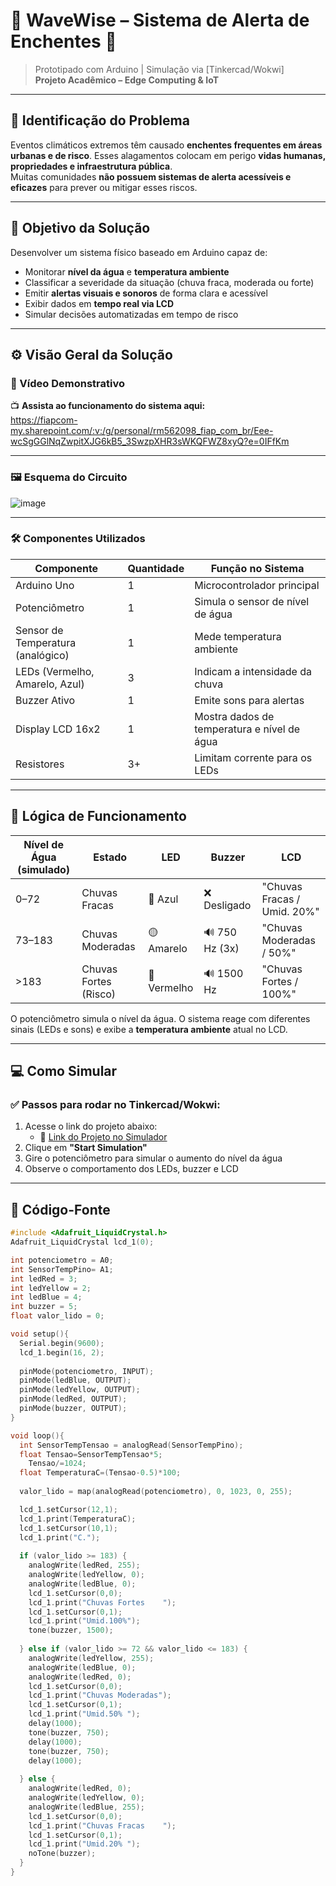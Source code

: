 # 🌊 WaveWise – Sistema de Alerta de Enchentes 🚨

> Prototipado com Arduino | Simulação via [Tinkercad/Wokwi]  
> **Projeto Acadêmico – Edge Computing & IoT**

---

## 📌 Identificação do Problema

Eventos climáticos extremos têm causado **enchentes frequentes em áreas urbanas e de risco**. Esses alagamentos colocam em perigo **vidas humanas, propriedades e infraestrutura pública**.  
Muitas comunidades **não possuem sistemas de alerta acessíveis e eficazes** para prever ou mitigar esses riscos.

---

## 🎯 Objetivo da Solução

Desenvolver um sistema físico baseado em Arduino capaz de:

- Monitorar **nível da água** e **temperatura ambiente**
- Classificar a severidade da situação (chuva fraca, moderada ou forte)
- Emitir **alertas visuais e sonoros** de forma clara e acessível
- Exibir dados em **tempo real via LCD**
- Simular decisões automatizadas em tempo de risco

---

## ⚙️ Visão Geral da Solução

### 🎥 Vídeo Demonstrativo

📺 **Assista ao funcionamento do sistema aqui:**  
https://fiapcom-my.sharepoint.com/:v:/g/personal/rm562098_fiap_com_br/Eee-wcSgGGlNqZwpitXJG6kB5_3SwzpXHR3sWKQFWZ8xyQ?e=0IFfKm

---

### 🖼️ Esquema do Circuito

![image](https://github.com/user-attachments/assets/51a3934a-2f50-48fd-8a48-c4b8fe07b421)


---

### 🛠 Componentes Utilizados

| Componente               | Quantidade | Função no Sistema                              |
|--------------------------|------------|-----------------------------------------------|
| Arduino Uno              | 1          | Microcontrolador principal                    |
| Potenciômetro            | 1          | Simula o sensor de nível de água              |
| Sensor de Temperatura (analógico) | 1    | Mede temperatura ambiente                     |
| LEDs (Vermelho, Amarelo, Azul) | 3     | Indicam a intensidade da chuva                |
| Buzzer Ativo             | 1          | Emite sons para alertas                       |
| Display LCD 16x2         | 1          | Mostra dados de temperatura e nível de água   |
| Resistores               | 3+         | Limitam corrente para os LEDs                 |

---

## 🧠 Lógica de Funcionamento

| Nível de Água (simulado) | Estado                  | LED       | Buzzer        | LCD                         |
|--------------------------|-------------------------|-----------|----------------|------------------------------|
| 0–72                     | Chuvas Fracas           | 🔵 Azul   | ❌ Desligado   | "Chuvas Fracas / Umid. 20%" |
| 73–183                   | Chuvas Moderadas        | 🟡 Amarelo| 🔊 750 Hz (3x) | "Chuvas Moderadas / 50%"    |
| >183                     | Chuvas Fortes (Risco)   | 🔴 Vermelho | 🔊 1500 Hz   | "Chuvas Fortes / 100%"      |

O potenciômetro simula o nível da água. O sistema reage com diferentes sinais (LEDs e sons) e exibe a **temperatura ambiente** atual no LCD.

---

## 💻 Como Simular

### ✅ Passos para rodar no Tinkercad/Wokwi:

1. Acesse o link do projeto abaixo:
   - 🔗 [Link do Projeto no Simulador](https://www.tinkercad.com/things/6RU3U7xzf2b-gs-global-solution?sharecode=Sz790np2m1U1eEdqHxR4Y2slnW-s-hlZ9TqtwgVuQTU)
2. Clique em **"Start Simulation"**
3. Gire o potenciômetro para simular o aumento do nível da água
4. Observe o comportamento dos LEDs, buzzer e LCD

---

## 🧾 Código-Fonte

```cpp
#include <Adafruit_LiquidCrystal.h>
Adafruit_LiquidCrystal lcd_1(0);

int potenciometro = A0;
int SensorTempPino= A1;
int ledRed = 3;
int ledYellow = 2;
int ledBlue = 4;
int buzzer = 5;
float valor_lido = 0;

void setup(){
  Serial.begin(9600); 
  lcd_1.begin(16, 2);
  
  pinMode(potenciometro, INPUT);
  pinMode(ledBlue, OUTPUT);
  pinMode(ledYellow, OUTPUT);
  pinMode(ledRed, OUTPUT);
  pinMode(buzzer, OUTPUT);
}

void loop(){
  int SensorTempTensao = analogRead(SensorTempPino);
  float Tensao=SensorTempTensao*5;
	Tensao/=1024;
  float TemperaturaC=(Tensao-0.5)*100;
  
  valor_lido = map(analogRead(potenciometro), 0, 1023, 0, 255);

  lcd_1.setCursor(12,1);
  lcd_1.print(TemperaturaC);
  lcd_1.setCursor(10,1);
  lcd_1.print("C.");
  
  if (valor_lido >= 183) {
    analogWrite(ledRed, 255);
    analogWrite(ledYellow, 0);
    analogWrite(ledBlue, 0);
    lcd_1.setCursor(0,0);
    lcd_1.print("Chuvas Fortes    ");
    lcd_1.setCursor(0,1);
    lcd_1.print("Umid.100%");
    tone(buzzer, 1500);
    
  } else if (valor_lido >= 72 && valor_lido <= 183) {
    analogWrite(ledYellow, 255);
    analogWrite(ledBlue, 0);
    analogWrite(ledRed, 0);
    lcd_1.setCursor(0,0);
    lcd_1.print("Chuvas Moderadas");
    lcd_1.setCursor(0,1);
    lcd_1.print("Umid.50% ");
    delay(1000);
    tone(buzzer, 750);
    delay(1000);
    tone(buzzer, 750);
    delay(1000);
    
  } else {
    analogWrite(ledRed, 0);
    analogWrite(ledYellow, 0);
    analogWrite(ledBlue, 255);
    lcd_1.setCursor(0,0);
    lcd_1.print("Chuvas Fracas    ");
    lcd_1.setCursor(0,1);
    lcd_1.print("Umid.20% ");
    noTone(buzzer);
  }
}
